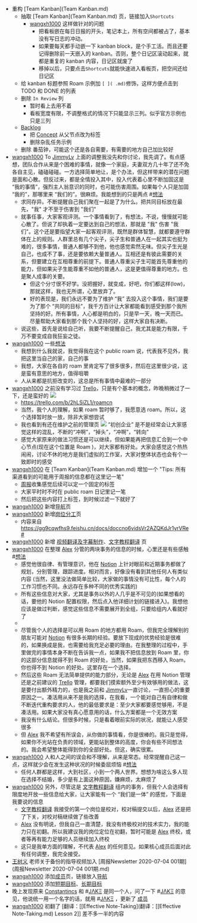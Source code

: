 - 重构 [Team Kanban](Team Kanban.md) 
    - 抽取 [Team Kanban](Team Kanban.md) 页，链接加入`Shortcuts`
        - [wangxh1000](wangxh1000.md) 这样做针对的问题
            - 把看板嵌在每日日报的开头，笔记本上，所有空间都被占了，基本没有写日志的冲动。
            - 如果要每天都手动嵌一下 kanban block，是个手工活。而且还要记得删除前一天嵌入的 kanban。否则，整个日记区滚动起来，就都是重复的 kanban 内容，日记区就废了
            - 移掉以后，只要点击`Shortcuts`就能快速进入看板页，把空间还给日记区
    - 给 kanban 标题参照 Roam 示例加 `[ ]( .md)`修饰，这样方便点击到 TODO 和 DONE 的列表
    - 删除 `In Review` 列
        - 暂时看上去用不着
        - 看板宽度有限，不调整格式的情况下只能显示三列。似乎官方示例也只是三列
    - [Backlog](Backlog.md)
        - 把 [Concept](Concept.md) 从父节点改为标签
        - 删除杂乱任务示例
    - 删除 番茄钟，可能这个还是各自需要，有需要的地方自己加比较好
- [wangxh1000](wangxh1000.md) To [JimmyLv](JimmyLv.md) 上面的调整我没先和你讨论，我先调了。有点感想，团队合作从来是个困难的事情，就像一个家庭，夫妻双方几十年了还不免各自主见，磕磕碰碰。一方选择简单地让，是个办法，但这样带来的潜在问题是面和心散。但反过来，都是全情投入其中，投入代表着心里不断加固这是 “我的事情”，强烈主人翁意识的同时，也可能伤害周围。如果每个人只是加固 “我的”，那哪里来 “我们的”。很麻烦。我能想到的只是两点 #[想法](想法.md)
    - 求同存异。不断提醒自己我们聚在一起是了为什么。把共同目标放在最先，"我" 才不至于伤害到 "我们"
    - 就事任事，大家客观评测。一个事情看到了，有想法，不说，慢慢就可能心散了。但说了却执着一定要达到自己的想法，那就是 "我" 伤害 "我们"。这个还是要指望大家一起客观评测，既然是群体智慧，就都要遵守群体在上的规则。人群里总有几个尖子，尖子生和普通人在一起其实也挺为难的，很多事情，普通人都够不到他，他也感觉索然无味。但尖子生光是自己，也成不了事，还是要依赖大量普通人。互相还是有彼此需要的关系，但要建立在互相尊重的前提下。普通人尊重尖子生可能首先尊重他的能力，但如果尖子生能尊重不如他的普通人，这是更值得尊重的地方。也是聚人成事的关要。
        - 但这个分寸很不好学。没把握好，就变成，好吧，你们都这样(low)，那就这样，我也无所谓，心里放弃了。
        - 好的表现是，我们永远不要为了维护 “我” 去投入这个事情，我们是要为了那个 “共同的目标”，我千方百计让大家都能看到感受到那个我所坚持的好。所有事情，人心都是明白的，只是早一天，晚一天而已。尽量帮助大家看到那个我个人坚持的好，这样大家自有决断。
    - 说这些，首先是说给自己听，我要不断提醒自己，我尤其是能力有限，千万不要变成自我狂妄之徒。
- [wangxh1000](wangxh1000.md) 一些[想法](想法.md)
    - 我想到什么我就说，我觉得我在这个 public roam 说，代表我不见外，我把这里当自己的家，自己的事
    - 我想，大家在各自的 roam 里肯定写了很多很多，然后在这里很少说，这是蛮有意思的地方，值得咀嚼
    - 人从来都是抗拒改变的，这总是所有事情中最难的一部分
- [wangxh1000](wangxh1000.md) 之前没有学习过 [Trello](Trello.md)，只是有个基本的概念，昨晚稍微过了一下，还是蛮好的
![](https://firebasestorage.googleapis.com/v0/b/firescript-577a2.appspot.com/o/imgs%2Fapp%2Fvictor-wu%2FrquGp-NJ_z.png?alt=media&token=b05932b8-c9cd-44ff-b134-b48921fd877d)
    - https://trello.com/b/2hLSiZL1/roamcn
    - 当然，我个人的理解，如果 roam 暂时够了，我愿意选 roam。所以，这个选择暂时放一放，除非大家想尝试
    - 我也看到有还在维护之前的管理页
![](https://firebasestorage.googleapis.com/v0/b/firescript-577a2.appspot.com/o/imgs%2Fapp%2Fvictor-wu%2FXxXHxWUZIi.png?alt=media&token=3c465df2-5a73-4614-8e16-c7903499b7c4)
“初创企业” 是不是经常会让大家感觉这样的混乱，不断的“冲啊”，“掉头”，“冲啊”，“转向”
    - 感觉大家原来的做法习惯还是可以继续，但如果能再把信息汇合到一个中心节点(现在这个位置是 Roam )，对大家都有好处。大家会感觉这个热热闹闹，讨论不休的地方是我们虚拟的工作室，大家对整体状态也会有个一致即时的感受
- [wangxh1000](wangxh1000.md) 在 [Team Kanban](Team Kanban.md) 增加一个 "Tips: 所有渠道看到的可能用于周报的信息都在这里记一笔"
    - [周报](周报.md)收集感觉后续可以定一个固定的标签
    - 大家平时时不时在 public roam 日记里记一笔
    - 然后把这些内容打上标签，到时候过滤一下就好了
- [wangxh1000](wangxh1000.md) 新增[导航](导航.md)页
- [wangxh1000](wangxh1000.md) 新增[岗位分工](岗位分工.md)页
    - 内容来自 https://gg9cqwfhs9.feishu.cn/docs/doccno6vidsVr2AZQKdJr1yrVRe#
- [wangxh1000](wangxh1000.md) 新增 [视频翻译及字幕制作](视频翻译及字幕制作.md)、[文字教程翻译](文字教程翻译.md) 页
- [wangxh1000](wangxh1000.md) 在整理 [Alex](Alex.md) 分管的两块事务的信息的时候，心里还是有些感触 #[想法](想法.md)
    - 感觉他很自律、有管理意识，他在 [Notion](Notion.md) 上针对眼前和近期事务都做了规划，分别管理，跟踪进度。相对而言，好像没有看到其他任何人有类似内容 (当然，这里没法做简单比较，大家做的事情没有可比性，每个人的工作习惯也不同。永远存在多种不同的优秀实践的)
    - 所有这些信息对大家，尤其是事务以外的人几乎是不可见的(如果想看的话，要他的 Notion 配置权限，然后点入他详细计划的链接进入)。我想他应该是做过判断，感觉这些信息不需要展开到全组，只要给组内人看就好了
    - 
    - 尽管我个人的选择是可以用 Roam 的地方都用 Roam，但我完全理解别的朋友可能对 [Notion](Notion.md) 有很多长期的经验。要放下现成的优势经验是很难的，如果换成是我，也需要给我充足必要的理由。在我整理的过程中，手里做完的事情本身不断在告诉我一点，如果我不把信息放到 Roam 里，你的这部分信息就得不到 Roam 的好处，当然，如果我把东西移入 Roam，你也得不到 Notion 的好处。这里存在一个选择。
    - 然后这些 Roam 无法简单提供的能力部分，无论是 [Alex](Alex.md) 在用 Notion 管理还是之前建议的 [Trello](Trello.md) 管理，都要我们摸索额外至少有效够用的做法，这是要付出额外精力的，也是我之前和 [JimmyLv](JimmyLv.md)一直讨论，一直担心的重要原因之一。凑活用从来不是我的选择，在我看，一个能对自己有自律和做不断迭代重构要求的人，他的最低要求是：至少大家都要感觉够用，不是凑活用。如果大家没有真心愿意用的话，什么方案都是一个无效方案 
    - 我没有什么结论。但很多时候，只是看着眼前实际的状况，就能让人感受很多
    - 但 [Alex](Alex.md) 我不希望有所误会，从你做的事情看，你是很棒的。我只是觉得，如果你不光站在负责的领域，更能站到整体的高度，你会有些不同想法的。我会希望整体能得到你的全部好处。但这，确实很累。
- [wangxh1000](wangxh1000.md) 人和人之间的误会和不理解，从来是常态。经常提醒自己这一点，这样就少会在发生这种状况的时候委屈烦恼 #[想法](想法.md)
    - 任何人群都是这样，大到社区，小到一个两人世界。想想为啥这么多人现在选择不结婚，多少是有上面这种原因，嫌麻烦，太麻烦了
- [wangxh1000](wangxh1000.md) 另外，尽管这是 [文字教程翻译](文字教程翻译.md) 组内的事务，但我个人会选择有限度地开放一些信息给大家，让大家能有一个 “我们是一体” 的感觉，下面是我要说的信息
    - [文字教程翻译](文字教程翻译.md) 我接受的第一个岗位是校对，校对稿提交以后，[Alex](Alex.md) 还是把了下关，对校对稿继续做了些改善
    - [Alex](Alex.md) 没有明说，但我自己一直清楚，我没有终极校对的技术实力，我的能力只在初翻。所以我建议我的岗位定位在初翻，暂时可能是 [Alex](Alex.md) 终校，或者等再有能力足够的人员继续加入终校
    - 这只是我单方面的理解，不代表 [Alex](Alex.md) 的任何意见。如果核心成员后面对此有任何调整，我完全接受。
- [王树义](王树义.md) 老师关于备份的指导视频加入 [周报Newsletter 2020-07-04 001期](周报Newsletter 2020-07-04 001期.md)
- [wangxh1000](wangxh1000.md) 添加[成员](成员.md)页，链接放入[导航](导航.md)
- [wangxh1000](wangxh1000.md) 添加[短期目标](短期目标.md)、[长期目标](长期目标.md)
- 晚上发现原来 [Constantincs](Constantincs.md) 和 #[JΛKΞ](JΛKΞ.md) 是同一个人，问了一下 #[JΛKΞ](JΛKΞ.md) 的意见，他说统一用一个名字的话，就用 #[JΛKΞ](JΛKΞ.md) ，更新了 [成员](成员.md)
- [wangxh1000](wangxh1000.md) 初翻了 [翻译：[[Effective Note-Taking](翻译：[[Effective Note-Taking.md) Lesson 2]] 差不多一半的内容
